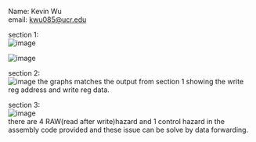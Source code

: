 Name: Kevin Wu <br />
email: kwu085@ucr.edu <br />

section 1: <br />
![image](https://github.com/user-attachments/assets/13bc266e-5a33-454f-896d-4cb61cdd960e)<br />

![image](https://github.com/user-attachments/assets/8369f4dc-0d35-4531-8064-54698565daf2)<br />

section 2: <br />
![image](https://github.com/user-attachments/assets/e3c50017-990b-4e8e-8fc1-58f7f8130d78)
the graphs matches the output from section 1 showing the write reg address and write reg data. <br />

section 3: <br />
![image](https://github.com/user-attachments/assets/c1502e02-d931-43d2-ad27-2b0be89cb0ae) <br />
there are 4 RAW(read after write)hazard and 1 control hazard in the assembly code provided and these issue can be solve by data forwarding.
